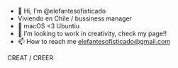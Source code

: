 - 👋 Hi, I’m @elefantesofisticado
- Viviendo en Chile / bussiness manager
- 🌱 macOS <3 Ubuntiu 
- 💞️ I’m looking to work in creativity, check my page!!
- 📫 How to reach me elefantesofisticado@gmail.com

CREAT / CREER
